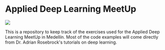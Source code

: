 # Applied Deep Learning MeetUp

![](https://commons.wikimedia.org/wiki/File:Meetup_Logo.png#/media/File:Meetup_Logo.png)

This is a repository to keep track of the exercises used for the Applied Deep Learning MeetUp in Medellín. Most of the code examples will come directly from 
Dr. Adrian Rosebrock's tutorials on deep learning. 
